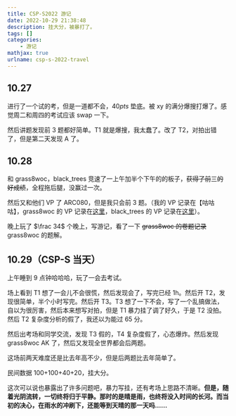 ```yaml
---
title: CSP-S2022 游记
date: 2022-10-29 21:38:48
description: 挂大分，被暴打了。
tags: []
categories:
	- 游记
mathjax: true
urlname: csp-s-2022-travel
---
```


## 10.27

进行了一个试的考，但是一道都不会，$40pts$ 垫底。被 xy 的满分爆搜打爆了。感觉周二和周四的考试应该 swap 一下。

然后讲题发现前 3 题都好简单。T1 就是爆搜，我太蠢了。改了 T2，对拍出错了，但是第二天发现 A 了。

## 10.28

和 grass8woc，black_trees 竞速了一上午加半个下午的的板子，~~获得了前~~三~~的好成绩~~，全程拖后腿，没赢过一次。

然后又和他们 VP 了 ARC080，但是我只会前 3 题。（我的 VP 记录在【咕咕咕】，grass8woc 的 VP 记录在[这里](https://www.cnblogs.com/Sakurajima-Mai/p/16836914.html)，black_trees 的 VP 记录在[这里](https://hylwxqwq.github.io/rec/arc-vp-record)）。

晚上玩了 $\frac 34$ 个晚上，写游记，看了一下 ~~grass8woc 的卷题记录~~ grass8woc 的题解。

## 10.29（CSP-S 当天）

上午睡到 9 点钟哈哈哈，玩了一会去考试。

场上看到 T1 想了一会儿不会很慌，然后发现会了，写完已经 1h。然后开 T2，发现很简单，半个小时写完。然后开 T3。T3 想了一下不会，写了一个乱搞做法，自以为很厉害，然后本来想写对拍，但是 T1 暴力挂了调了好久，于是 T2 没拍。然后 T2 复杂度分析的假了，我还以为能过 65 分。

然后出考场和同学交流，发现 T3 假的，T4 复杂度假了，心态爆炸。然后发现 grass8woc AK 了，然后又发现全世界都会后两题。

这场前两天难度还是比去年高不少，但是后两题比去年简单了。

民间数据 100+100+40+20，挂大分。

这次可以说也暴露出了许多问题吧，暴力写挂，还有考场上思路不清晰。**但是，随着光阴流转，一切终将归于平静。那时的是晴是雨，也终将没入时间的长河。而当初的决心，在雨水的冲刷下，还能等到天晴的那一天吗……**